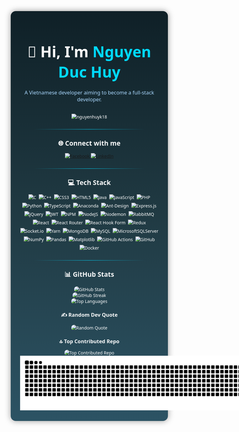 <div align="center" style="background: linear-gradient(180deg, #0f2027, #203a43, #2c5364); color: white; padding: 30px; border-radius: 16px; box-shadow: 0 0 20px rgba(0,0,0,0.4); font-family: 'Segoe UI', Roboto, sans-serif;">

  <h1 style="font-size: 3rem; margin-bottom: 10px;">👋 Hi, I'm <span style="color:#00d9ff;">Nguyen Duc Huy</span></h1>
  <h3 style="font-weight: normal; color: #aad8ff;">A Vietnamese developer aiming to become a full-stack developer.</h3>

  <br/>

  <img src="https://komarev.com/ghpvc/?username=nguyenhuyk18&label=Profile%20views&color=00d9ff&style=flat-square" alt="nguyenhuyk18" />

  <hr style="margin: 30px auto; width: 80%; border: 0; height: 1px; background: linear-gradient(90deg, transparent, #00d9ff, transparent);" />

  <h2>🌐 Connect with me</h2>
  <p>
    <a href="https://facebook.com/nguyen.huy.970992" target="_blank">
      <img src="https://img.shields.io/badge/Facebook-%231877F2.svg?style=for-the-badge&logo=Facebook&logoColor=white" alt="Facebook" />
    </a>
    <a href="https://linkedin.com/in/dhuy-nguyen-web-dev" target="_blank">
      <img src="https://img.shields.io/badge/LinkedIn-%230077B5.svg?style=for-the-badge&logo=linkedin&logoColor=white" alt="LinkedIn" />
    </a>
  </p>

  <hr style="margin: 30px auto; width: 80%; border: 0; height: 1px; background: linear-gradient(90deg, transparent, #00d9ff, transparent);" />

  <h2>💻 Tech Stack</h2>

  <div style="display: flex; flex-wrap: wrap; justify-content: center; gap: 8px; max-width: 900px;">
    <!-- tech badges -->
    <img src="https://img.shields.io/badge/c-%2300599C.svg?style=for-the-badge&logo=c&logoColor=white" alt="C" />
    <img src="https://img.shields.io/badge/c++-%2300599C.svg?style=for-the-badge&logo=c%2B%2B&logoColor=white" alt="C++" />
    <img src="https://img.shields.io/badge/css3-%231572B6.svg?style=for-the-badge&logo=css3&logoColor=white" alt="CSS3" />
    <img src="https://img.shields.io/badge/html5-%23E34F26.svg?style=for-the-badge&logo=html5&logoColor=white" alt="HTML5" />
    <img src="https://img.shields.io/badge/java-%23ED8B00.svg?style=for-the-badge&logo=openjdk&logoColor=white" alt="Java" />
    <img src="https://img.shields.io/badge/javascript-%23323330.svg?style=for-the-badge&logo=javascript&logoColor=%23F7DF1E" alt="JavaScript" />
    <img src="https://img.shields.io/badge/php-%23777BB4.svg?style=for-the-badge&logo=php&logoColor=white" alt="PHP" />
    <img src="https://img.shields.io/badge/python-3670A0?style=for-the-badge&logo=python&logoColor=ffdd54" alt="Python" />
    <img src="https://img.shields.io/badge/typescript-%23007ACC.svg?style=for-the-badge&logo=typescript&logoColor=white" alt="TypeScript" />
    <img src="https://img.shields.io/badge/Anaconda-%2344A833.svg?style=for-the-badge&logo=anaconda&logoColor=white" alt="Anaconda" />
    <img src="https://img.shields.io/badge/-AntDesign-%230170FE?style=for-the-badge&logo=ant-design&logoColor=white" alt="Ant-Design" />
    <img src="https://img.shields.io/badge/express.js-%23404d59.svg?style=for-the-badge&logo=express&logoColor=%2361DAFB" alt="Express.js" />
    <img src="https://img.shields.io/badge/jquery-%230769AD.svg?style=for-the-badge&logo=jquery&logoColor=white" alt="jQuery" />
    <img src="https://img.shields.io/badge/JWT-black?style=for-the-badge&logo=JSON%20web%20tokens" alt="JWT" />
    <img src="https://img.shields.io/badge/NPM-%23CB3837.svg?style=for-the-badge&logo=npm&logoColor=white" alt="NPM" />
    <img src="https://img.shields.io/badge/node.js-6DA55F?style=for-the-badge&logo=node.js&logoColor=white" alt="NodeJS" />
    <img src="https://img.shields.io/badge/NODEMON-%23323330.svg?style=for-the-badge&logo=nodemon&logoColor=%BBDEAD" alt="Nodemon" />
    <img src="https://img.shields.io/badge/rabbitmq-FF6600?style=for-the-badge&logo=rabbitmq&logoColor=white" alt="RabbitMQ" />
    <img src="https://img.shields.io/badge/react-%2320232a.svg?style=for-the-badge&logo=react&logoColor=%2361DAFB" alt="React" />
    <img src="https://img.shields.io/badge/React_Router-CA4245?style=for-the-badge&logo=react-router&logoColor=white" alt="React Router" />
    <img src="https://img.shields.io/badge/React%20Hook%20Form-%23EC5990.svg?style=for-the-badge&logo=reacthookform&logoColor=white" alt="React Hook Form" />
    <img src="https://img.shields.io/badge/redux-%23593d88.svg?style=for-the-badge&logo=redux&logoColor=white" alt="Redux" />
    <img src="https://img.shields.io/badge/Socket.io-black?style=for-the-badge&logo=socket.io&badgeColor=010101" alt="Socket.io" />
    <img src="https://img.shields.io/badge/yarn-%232C8EBB.svg?style=for-the-badge&logo=yarn&logoColor=white" alt="Yarn" />
    <img src="https://img.shields.io/badge/MongoDB-%234ea94b.svg?style=for-the-badge&logo=mongodb&logoColor=white" alt="MongoDB" />
    <img src="https://img.shields.io/badge/mysql-4479A1.svg?style=for-the-badge&logo=mysql&logoColor=white" alt="MySQL" />
    <img src="https://img.shields.io/badge/Microsoft%20SQL%20Server-CC2927?style=for-the-badge&logo=microsoft%20sql%20server&logoColor=white" alt="MicrosoftSQLServer" />
    <img src="https://img.shields.io/badge/numpy-%23013243.svg?style=for-the-badge&logo=numpy&logoColor=white" alt="NumPy" />
    <img src="https://img.shields.io/badge/pandas-%23150458.svg?style=for-the-badge&logo=pandas&logoColor=white" alt="Pandas" />
    <img src="https://img.shields.io/badge/Matplotlib-%23ffffff.svg?style=for-the-badge&logo=Matplotlib&logoColor=black" alt="Matplotlib" />
    <img src="https://img.shields.io/badge/github%20actions-%232671E5.svg?style=for-the-badge&logo=githubactions&logoColor=white" alt="GitHub Actions" />
    <img src="https://img.shields.io/badge/github-%23121011.svg?style=for-the-badge&logo=github&logoColor=white" alt="GitHub" />
    <img src="https://img.shields.io/badge/docker-%230db7ed.svg?style=for-the-badge&logo=docker&logoColor=white" alt="Docker" />
  </div>

  <hr style="margin: 30px auto; width: 80%; border: 0; height: 1px; background: linear-gradient(90deg, transparent, #00d9ff, transparent);" />

  <h2>📊 GitHub Stats</h2>
  <p>
    <img src="https://github-readme-stats.vercel.app/api?username=nguyenhuyk18&theme=dark&hide_border=false&include_all_commits=false&count_private=false" alt="GitHub Stats" style="border-radius:10px;"/>
    <br/>
    <img src="https://nirzak-streak-stats.vercel.app/?user=nguyenhuyk18&theme=dark&hide_border=false" alt="GitHub Streak" style="border-radius:10px;"/>
    <br/>
    <img src="https://github-readme-stats.vercel.app/api/top-langs/?username=nguyenhuyk18&theme=dark&hide_border=false&layout=compact" alt="Top Languages" style="border-radius:10px;"/>
  </p>

  <h3>✍️ Random Dev Quote</h3>
  <img src="https://quotes-github-readme.vercel.app/api?type=horizontal&theme=radical" alt="Random Quote" style="border-radius:10px;"/>

  <h3>🔝 Top Contributed Repo</h3>
  <img src="https://github-contributor-stats.vercel.app/api?username=nguyenhuyk18&limit=5&theme=dark&combine_all_yearly_contributions=true" alt="Top Contributed Repo" style="border-radius:10px;"/>

  <br/>
  <img src="https://github.com/nguyenhuyk18/nguyenhuyk18/blob/output/github-snake-dark.svg" alt="Snake Animation" style="max-width: 800px;"/>

</div>
